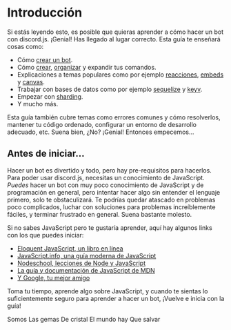 # Introducción

Si estás leyendo esto, es posible que quieras aprender a cómo hacer un bot con discord.js. ¡Genial! Has llegado al lugar correcto.
Esta guía te enseñará cosas como:
- Cómo [crear un bot](/preparaciones/).
- Cómo [crear](/creando-tu-bot/), [organizar](/gestor-de-comandos/) y expandir tus comandos.
- Explicaciones a temas populares como por ejemplo [reacciones](/temas-populares/reacciones.md), [embeds](/temas-populares/incrustaciones.md) y [canvas](/temas-populares/canvas.md).
- Trabajar con bases de datos como por ejemplo [sequelize](/sequelize/) y [keyv](/keyv/).
- Empezar con [sharding](/sharding/).
- Y mucho más.

Esta guía también cubre temas como errores comunes y cómo resolverlos, mantener tu código ordenado, configurar un entorno de desarrollo adecuado, etc.
Suena bien, ¿No? ¡Genial! Entonces empecemos...


## Antes de iniciar...

Hacer un bot es divertido y todo, pero hay pre-requisitos para hacerlos. Para poder usar discord.js, necesitas un conocimiento de JavaScript. *Puedes* hacer un bot con muy poco conocimiento de JavaScript y de programación en general, pero intentar hacer algo sin entender el lenguaje primero, solo te obstaculizará. Te podrías quedar atascado en problemas poco complicados, luchar con soluciones para problemas increíblemente fáciles, y terminar frustrado en general. Suena bastante molesto.

Si no sabes JavaScript pero te gustaría aprender, aquí hay algunos links con los que puedes iniciar:
* [Eloquent JavaScript, un libro en línea](https://eloquentjs-es.thedojo.mx/)
* [JavaScript.info, una guía moderna de JavaScript](https://es.javascript.info/)
* [Nodeschool, lecciones de Node y JavaScript](https://nodeschool.io/es/)
* [La guía y documentación de JavaScript de MDN](https://developer.mozilla.org/es/docs/Web/JavaScript)
* [Y Google, tu mejor amigo](https://google.com)

Toma tu tiempo, aprende algo sobre JavaScript, y cuando te sientas lo suficientemente seguro para aprender a hacer un bot, ¡Vuelve e inicia con la guía!

<DiscordMessages>
	<DiscordMessage profile="kirzu">Somos</DiscordMessage>
	<DiscordMessage profile="awoo">Las gemas</DiscordMessage>
	<DiscordMessage profile="socram">De cristal</DiscordMessage>
	<DiscordMessage profile="nejire">El mundo hay</DiscordMessage>
	<DiscordMessage profile="andre">Que salvar</DiscordMessage>
</DiscordMessages>